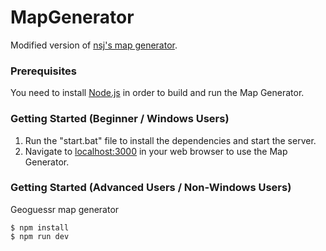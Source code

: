 # MapGenerator

Modified version of [nsj's map generator](https://github.com/n-s-j/map-generator-nsj).

### Prerequisites

You need to install [Node.js](https://nodejs.org/) in order to build and run the Map Generator.



### Getting Started (Beginner / Windows Users)

1. Run the "start.bat" file to install the dependencies and start the server.
2. Navigate to [localhost:3000](http://localhost:3000/) in your web browser to use the Map Generator.




### Getting Started (Advanced Users / Non-Windows Users)
Geoguessr map generator

```shell
$ npm install
$ npm run dev
```
